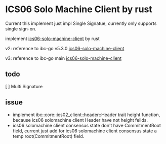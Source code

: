 # ICS06 Solo Machine Client by rust

Current this implement just impl Single Signatue, currently only supports single sign-on.

implement [ics06-solo-machine-client](https://github.com/cosmos/ibc/blob/main/spec/client/ics-006-solo-machine-client/README.md) by rust

v2: reference to ibc-go v5.3.0 [ics06-solo-machine-client](https://github.com/cosmos/ibc-go/tree/v5.3.0/modules/light-clients/06-solomachine)

v3: reference to ibc-go main [ics06-solo-machine-client](https://github.com/cosmos/ibc-go/tree/main/modules/light-clients/06-solomachine)

## todo

[ ] Multi Signature

## issue

- implement ibc::core::ics02_client::header::Header trait  height function, because ics06 solomachine client Header have not height feilds.
- ics06 solomachine client consensus state don't have CommitmentRoot field, current just add for ics06 solomachine client consensus state a temp root(CommitmentRoot) field.
